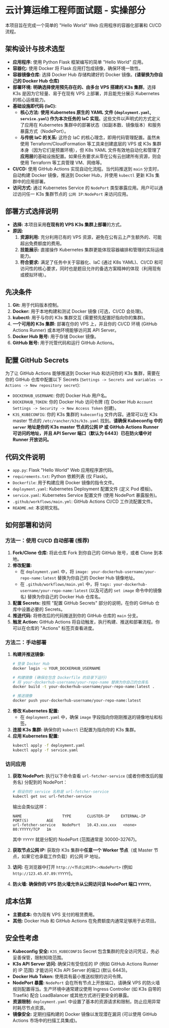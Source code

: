 # 云计算运维工程师面试题 - 实操部分

本项目旨在完成一个简单的 "Hello World" Web 应用程序的容器化部署和 CI/CD 流程。

## 架构设计与技术选型

* **应用程序:** 使用 Python Flask 框架编写的简单 "Hello World" 应用。
* **容器化:** 使用 Docker 将 Flask 应用打包成镜像，确保环境一致性。
* **容器镜像仓库:** 选择 Docker Hub 存储构建好的 Docker 镜像。**(请替换为你自己的 Docker Hub 仓库)**
* **部署环境:** **明确选择使用预先存在的、由多台 VPS 搭建的 K3s 集群**。选择 K3s 是因为它轻量、易于在现有 VPS 上部署，并且能充分展示 Kubernetes 的核心运维能力。
* **基础设施即代码 (IaC):**
    * **核心方法:** **使用 Kubernetes 原生的 YAML 文件 (`deployment.yaml`, `service.yaml`) 作为本次任务的 IaC 实现**。这些文件以声明式的方式定义了应用在 Kubernetes 集群中的部署状态（如副本数、镜像版本）和服务暴露方式（NodePort）。
    * **与传统 IaC 的关系:** 这符合 IaC 的核心理念，即用代码管理配置。虽然未使用 Terraform/CloudFormation 等工具来创建底层的 VPS 或 K3s 集群本身（因为它们是预置环境），但 K8s YAML 文件有效地自动化和管理了**应用层**的基础设施配置。如果任务要求从零在公有云创建所有资源，则会使用 Terraform 等工具管理 VM、网络等。
* **CI/CD:** 使用 GitHub Actions 实现自动化流程。当代码推送到 `main` 分支时，自动构建 Docker 镜像，推送到 Docker Hub，并使用 `kubectl` 更新 K3s 集群中的应用部署。
* **访问方式:** 通过 Kubernetes Service 的 `NodePort` 类型暴露应用。用户可以通过访问任一 K3s 集群节点的 `公网 IP:NodePort` 来访问应用。

## 部署方式选择说明

* **选择:** 本项目采用**在现有的 VPS K3s 集群上部署**的方式。
* **原因:**
    1.  **资源利用:** 充分利用已有的 VPS 资源，避免在公有云上产生额外的、可能超出免费额度的费用。
    2.  **技能展示:** 直接操作 Kubernetes 集群更能体现容器编排和管理的实际运维能力。
    3.  **符合要求:** 满足了任务中关于容器化、IaC (通过 K8s YAML)、CI/CD 和可访问性的核心要求，同时也是题目允许的备选方案精神的体现（利用现有或模拟环境）。

## 先决条件

1.  **Git:** 用于代码版本控制。
2.  **Docker:** 用于本地构建和测试 Docker 镜像 (可选，CI/CD 会处理)。
3.  **kubectl:** 用于与你的 K3s 集群交互 (需要预先配置好指向你的集群)。
4.  **一个可用的 K3s 集群:** 部署在你的 VPS 上，并且你的 CI/CD 环境 (GitHub Actions Runner) 或本地环境能够访问其 API Server。
5.  **Docker Hub 账号:** 用于存储 Docker 镜像。
6.  **GitHub 账号:** 用于托管代码和运行 GitHub Actions。

## 配置 GitHub Secrets

为了让 GitHub Actions 能够推送到 Docker Hub 和访问你的 K3s 集群，需要在你的 GitHub 仓库中配置以下 Secrets (`Settings -> Secrets and variables -> Actions -> New repository secret`):

* `DOCKERHUB_USERNAME`: 你的 Docker Hub 用户名。
* `DOCKERHUB_TOKEN`: 你的 Docker Hub 访问令牌 (在 Docker Hub `Account Settings -> Security -> New Access Token` 创建)。
* `K3S_KUBECONFIG`: 你的 K3s 集群的 `kubeconfig` 文件内容。通常可以在 K3s master 节点的 `/etc/rancher/k3s/k3s.yaml` 找到。**请确保 Kubeconfig 中的 `server` 地址是你的 K3s master 节点的公网 IP 或 GitHub Actions Runner 可访问的地址，并且 API Server 端口（默认为 6443）已在防火墙中对 Runner 开放访问。**

## 代码文件说明

* `app.py`: Flask "Hello World" Web 应用程序源代码。
* `requirements.txt`: Python 依赖列表 (仅 Flask)。
* `Dockerfile`: 用于构建应用 Docker 镜像的指令文件。
* `deployment.yaml`: Kubernetes Deployment 配置文件 (定义 Pod 模板)。
* `service.yaml`: Kubernetes Service 配置文件 (使用 NodePort 暴露服务)。
* `.github/workflows/main.yml`: GitHub Actions CI/CD 工作流配置文件。
* `README.md`: 本说明文档。

## 如何部署和访问

### 方法一：使用 CI/CD 自动部署 (推荐)

1.  **Fork/Clone 仓库:** 将此仓库 Fork 到你自己的 GitHub 账号，或者 Clone 到本地。
2.  **修改配置:**
    * 在 `deployment.yaml` 中，将 `image: your-dockerhub-username/your-repo-name:latest` 替换为你自己的 Docker Hub 镜像地址。
    * 在 `.github/workflows/main.yml` 中，将 `tags: your-dockerhub-username/your-repo-name:latest` (以及可选的 `set image` 命令中的镜像名) 替换为你自己的 Docker Hub 仓库名。
3.  **配置 Secrets:** 按照 "配置 GitHub Secrets" 部分的说明，在你的 GitHub 仓库中设置必要的 Secrets。
4.  **推送代码:** 将修改后的代码推送到你的 GitHub 仓库的 `main` 分支。
5.  **触发 Action:** GitHub Actions 将自动触发，执行构建、推送和部署流程。你可以在仓库的 "Actions" 标签页查看进度。

### 方法二：手动部署

1.  **构建并推送镜像:**
    ```bash
    # 登录 Docker Hub
    docker login -u YOUR_DOCKERHUB_USERNAME

    # 构建镜像 (确保在包含 Dockerfile 的目录下运行)
    # 将 your-dockerhub-username/your-repo-name 替换为你自己的仓库名
    docker build -t your-dockerhub-username/your-repo-name:latest .

    # 推送镜像
    docker push your-dockerhub-username/your-repo-name:latest
    ```
2.  **修改 Kubernetes 配置:**
    * 在 `deployment.yaml` 中，确保 `image` 字段指向你刚刚推送的镜像地址和标签。
3.  **连接 K3s 集群:** 确保你的 `kubectl` 已配置为指向你的 K3s 集群。
4.  **应用 Kubernetes 配置:**
    ```bash
    kubectl apply -f deployment.yaml
    kubectl apply -f service.yaml
    ```

### 访问应用

1.  **获取 NodePort:** 执行以下命令查看 `url-fetcher-service` (或者你修改后的服务名) 分配到的 NodePort：
    ```bash
    # 假设你的 service 名称是 url-fetcher-service
    kubectl get svc url-fetcher-service
    ```
    输出会类似这样：
    ```
    NAME                  TYPE       CLUSTER-IP     EXTERNAL-IP   PORT(S)        AGE
    url-fetcher-service   NodePort   10.43.xxx.xxx   <none>        80:YYYYY/TCP   1m
    ```
    其中 `YYYYY` 就是分配的 NodePort (范围通常是 30000-32767)。

2.  **获取节点公网 IP:** 获取你 K3s 集群中**任意一个 Worker 节点**（或 Master 节点，如果它也承载工作负载）的公网 IP 地址。

3.  **访问:** 在浏览器中打开 `http://<节点公网IP>:<NodePort>` (例如 `http://123.45.67.89:YYYYY`)。

4.  **防火墙:** **确保你的 VPS 防火墙允许从公网访问该 NodePort 端口 `YYYYY`**。

## 成本估算

* **主要成本:** 你为现有 VPS 支付的租赁费用。
* **其他:** Docker Hub 和 GitHub Actions 在免费额度内通常足够用于此项目。

## 安全性考虑

* **Kubeconfig 安全:** `K3S_KUBECONFIG` Secret 包含集群的完全访问凭证，务必妥善保管，限制知晓范围。
* **K3s API Server 访问:** 确保只有受信任的 IP (例如 GitHub Actions Runner 的 IP 范围) 才能访问 K3s API Server 的端口 (默认 6443)。
* **Docker Hub Token:** 使用具有最小推送权限的访问令牌。
* **NodePort 暴露:** `NodePort` 会在所有节点上开放端口，请确保 VPS 的防火墙规则配置得当。生产环境中通常建议使用 Ingress Controller (如 K3s 自带的 Traefik) 配合 LoadBalancer 或其他方式进行更安全的暴露。
* **资源限制:** `deployment.yaml` 中设置了基本的资源请求和限制，防止应用异常时耗尽节点资源。
* **镜像安全:** 定期扫描构建的 Docker 镜像以发现潜在漏洞 (可以使用 GitHub Actions 市场中的扫描工具集成)。


